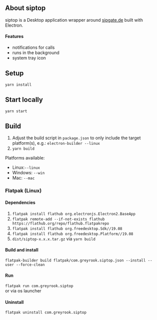 ## About siptop

siptop is a Desktop application wrapper around [sipgate.de](https://sipgate.de) built with Electron.  

#### Features

- notifications for calls
- runs in the background
- system tray icon 

## Setup

`yarn install`

## Start locally

`yarn start`

## Build

1. Adjust the build script in `package.json` to only include the target platform(s), e.g.: `electron-builder --linux`  
2. `yarn build`

Platforms available: 
- Linux:`--linux`
- Windows: `--win`
- Mac: `--mac`

### Flatpak (Linux)

#### Dependencies

1. `flatpak install flathub org.electronjs.Electron2.BaseApp`
2. `flatpak remote-add --if-not-exists flathub https://flathub.org/repo/flathub.flatpakrepo`
3. `flatpak install flathub org.freedesktop.Sdk//19.08`
4. `flatpak install flathub org.freedesktop.Platform//19.08`
5. `dist/siptop-x.x.x.tar.gz` via `yarn build`

#### Build and install

`flatpak-builder build flatpak/com.greyrook.siptop.json --install --user --force-clean`

#### Run

`flatpak run com.greyrook.siptop`  
or via os launcher

#### Uninstall

`flatpak uninstall com.greyrook.siptop`
